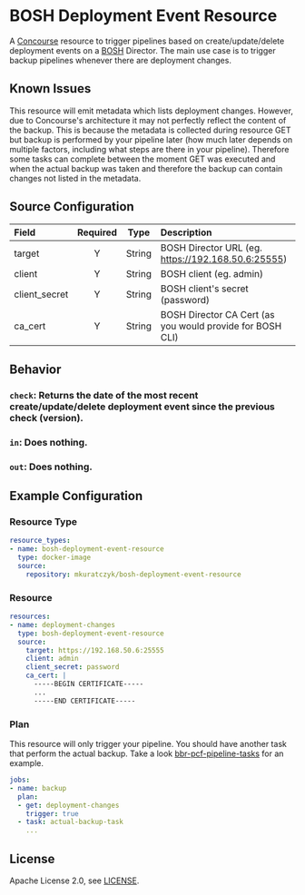 # BOSH Deployment Event Resource

A [Concourse](http://concourse.ci/) resource to trigger pipelines based on create/update/delete deployment events on a [BOSH](http://bosh.io) Director. The main use case is to trigger backup pipelines whenever there are deployment changes.

## Known Issues
This resource will emit metadata which lists deployment changes. However, due to Concourse's architecture it may not perfectly reflect the content of the backup.
This is because the metadata is collected during resource GET but backup is performed by your pipeline later (how much later depends on multiple factors, including what steps are there in your pipeline). Therefore some tasks can complete between the moment GET was executed and when the actual backup was taken and therefore the backup can contain changes not listed in the metadata.

## Source Configuration

| Field  | Required | Type   | Description
|:-------|:--------:|:------:|:-----------
| target    | Y    | String | BOSH Director URL (eg. https://192.168.50.6:25555)
| client    | Y    | String | BOSH client (eg. admin)
| client_secret | Y| String | BOSH client's secret (password)
| ca_cert   | Y    | String | BOSH Director CA Cert (as you would provide for BOSH CLI)

## Behavior

### `check`: Returns the date of the most recent create/update/delete deployment event since the previous check (version).

### `in`: Does nothing.

### `out`: Does nothing.

## Example Configuration

### Resource Type

```yaml
resource_types:
- name: bosh-deployment-event-resource
  type: docker-image
  source:
    repository: mkuratczyk/bosh-deployment-event-resource
```

### Resource

``` yaml
resources:
- name: deployment-changes
  type: bosh-deployment-event-resource
  source:
    target: https://192.168.50.6:25555
    client: admin
    client_secret: password
    ca_cert: |
      -----BEGIN CERTIFICATE-----
      ...
      -----END CERTIFICATE-----
```

### Plan

This resource will only trigger your pipeline. You should have another task that perform the actual backup. Take a look [bbr-pcf-pipeline-tasks](https://github.com/pivotal-cf/bbr-pcf-pipeline-tasks) for an example.

``` yaml
jobs:
- name: backup
  plan:
  - get: deployment-changes
    trigger: true
  - task: actual-backup-task
    ...
```

## License

Apache License 2.0, see [LICENSE](LICENSE).
